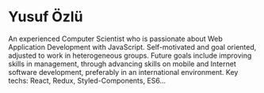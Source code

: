 # Yusuf Özlü

<p>
An experienced Computer Scientist who is passionate about Web Application Development with JavaScript. Self-motivated and goal oriented, adjusted to work in heterogeneous groups. Future goals include improving skills in management, through advancing skills on mobile and Internet software development, preferably in an international environment. Key techs: React, Redux, Styled-Components, ES6...
</p>
